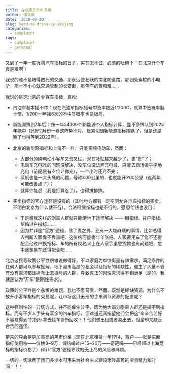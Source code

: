```yaml
---
title: 在北京开个车真难
author: 谭显英
date: '2018-08-30'
slug: hard-to-drive-in-beijing
categories:
  - complaint
tags:
  - complaint
  - personal
---
```


又到了一年一度折腾汽车指标的日子，实在忍不住，必须的吐槽下：在北京开个车真是难啊！

我说的难不是堵得要死的交通，那永远便秘状的南北向道路，那到处穿梭的小电驴，那一不小心就交通管制的长安街，那停车的贵和难…… 

我说的是这北京的小客车指标，真难:

- 汽油车基本摇不中：现在汽油车指标摇号中签率接近1/2000，就算中签概率翻十倍，1/200一年摇6次的不中签概率也是极高。

- 新能源排到7年后：按一年54000个新能源个人指标计算，差不多排队到2025年能中（还好2月份一看这阵势不对，赶紧切到新能源指标排队了，但是还是晚了也得等到2022年）。

- 北京的新能源指标和上海不一样，只能买纯电动车，然而：
    - 大部分的纯电动小客车又贵又烂，现在补贴越来越少了，更“贵”了；
    - 电动车充电难的问题没解决，没车位没法弄充电桩，只能去商场傻乎乎地充电（前提是有空位让你充），一个小时还充不完；
    - 续航也是一大头痛的问题，号称300公里的，也就能开200公里（这两年可能改善点了）；
    - 就算你能忍（我是打算忍了），也得排排排。

- 买卖指标的官方途径是没有的（其他地方都有一定空间允许汽车指标的买卖，不明白北京为什么就不行），合法租赁指标也是不行的，愿意给钱也没用：
    - 于是想我这样的刚需人群就只能走地下途径解决 —— 租指标、背户指标、结婚过户指标……
    - 因为并非是“官方”途径，除了贵之外，还有一大堆麻烦的事情，比如总得去判断人家靠不靠谱吧、这价格可能得年年涨吧、人家要用车了您不还得配合他过户换指标、车的所有权名义上在人家手里您贷款也有问题吧、您中途想换车还得配合吧……
    
北京这摇号政策公平性很难说做得好，不以家庭为单位衡量有效需求，满足条件的任何人都可以参与摇号。地下黑市高昂的租金以及指标的稀缺性，催生了大量不管有没有需求都蜂拥而上去摇号的人群，导致真正的刚性需求得不到满足（是的，我就是认为“开车”是刚性需求）。

政策的公平性是个永恒的难题，我也不愿苛责，然而，既然是稀缺资源，为什么不放开小客车指标的交易呢，让市场这只无形的手来调节资源的配置呢？

这种强制性的一刀切方式，并不能催生公平，因为绝大部分刚需人群还是摇不到指标。而有不少人手头有富余的汽车指标，但难道还真指望他们会把这“辛辛苦苦好不容易得到”的指标拿去给车管所回收？！他们想出租或者卖出去，但是却又缺乏合法的途径。

带来的只会是更加高昂的黑市价格（现在北京租赁一年1万4，背户——就是买断指标使用权——价格8~9万，假结婚过户15~20万——奇葩吗——已经超过上海竞标的指标价格了）和非“官方”途径导致的无止尽的风险和麻烦。

一切的一切浪费了我们多少本可用来为社会主义建设添砖盖瓦的宝贵精力和时间！！！
